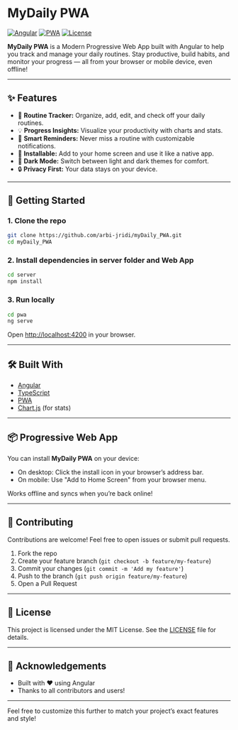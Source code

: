 

# MyDaily PWA

[![Angular](https://img.shields.io/badge/built%20with-angular-DD0031?logo=angular&logoColor=white)](https://angular.io/)
[![PWA](https://img.shields.io/badge/PWA-Progressive%20Web%20App-blue)](https://web.dev/progressive-web-apps/)
[![License](https://img.shields.io/badge/license-MIT-green.svg)](LICENSE)

**MyDaily PWA** is a Modern Progressive Web App built with Angular to help you track and manage your daily routines. Stay productive, build habits, and monitor your progress — all from your browser or mobile device, even offline!

---

## ✨ Features

- 📅 **Routine Tracker:** Organize, add, edit, and check off your daily routines.
- 💡 **Progress Insights:** Visualize your productivity with charts and stats.
- 🔔 **Smart Reminders:** Never miss a routine with customizable notifications.
- 📱 **Installable:** Add to your home screen and use it like a native app.
- 🌙 **Dark Mode:** Switch between light and dark themes for comfort.
- 🔒 **Privacy First:** Your data stays on your device.

---

## 🚀 Getting Started

### 1. Clone the repo

```bash
git clone https://github.com/arbi-jridi/myDaily_PWA.git
cd myDaily_PWA
```

### 2. Install dependencies in server folder and Web App

```bash
cd server
npm install
```

### 3. Run locally

```bash
cd pwa
ng serve
```

Open [http://localhost:4200](http://localhost:4200) in your browser.

---

## 🛠️ Built With

- [Angular](https://angular.io/)
- [TypeScript](https://www.typescriptlang.org/)
- [PWA](https://web.dev/progressive-web-apps/)
- [Chart.js](https://www.chartjs.org/) (for stats)

---

## 📦 Progressive Web App

You can install **MyDaily PWA** on your device:

- On desktop: Click the install icon in your browser’s address bar.
- On mobile: Use "Add to Home Screen" from your browser menu.

Works offline and syncs when you’re back online!

---

## 🤝 Contributing

Contributions are welcome! Feel free to open issues or submit pull requests.

1. Fork the repo
2. Create your feature branch (`git checkout -b feature/my-feature`)
3. Commit your changes (`git commit -m 'Add my feature'`)
4. Push to the branch (`git push origin feature/my-feature`)
5. Open a Pull Request

---

## 📄 License

This project is licensed under the MIT License. See the [LICENSE](LICENSE) file for details.

---

## 🙌 Acknowledgements

- Built with ❤️ using Angular
- Thanks to all contributors and users!

---

Feel free to customize this further to match your project’s exact features and style!
